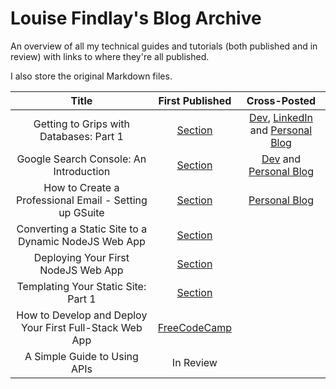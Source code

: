 # Louise Findlay's Blog Archive

An overview of all my technical guides and tutorials (both published and in review) with links to where they're all published.

I also store the original Markdown files.

|                          Title                         | First Published                                                                            | Cross-Posted                                                                                                                                                                                                                     |
|:------------------------------------------------------:| :----------------------------------------------------------------------------------------: | :------------------------------------------------------------------------------------------------------------------------------------------------------------------------------------------------------------------------------: |
| Getting to Grips with Databases: Part 1                | [Section](https://www.section.io/engineering-education/working-with-databases-part1)       | [Dev](https://dev.to/louisefindlay23/getting-to-grips-with-databases-part-1-creating-your-first-database-36pp), [LinkedIn](https://www.linkedin.com/pulse/getting-grips-databases-part-1-creating-your-first-database-louise) and [Personal Blog](https://louisefindlay.com/blog/getting-to-grips-with-databases-part1) |
| Google Search Console: An Introduction                 | [Section](https://www.section.io/engineering-education/google-search-console-introduction) | [Dev](https://dev.to/louisefindlay23/google-search-console-an-introduction-1c4e) and [Personal Blog](https://louisefindlay.com/blog/google-search-console-introduction)                                                                                                                                               
| How to Create a Professional Email - Setting up GSuite | [Section](https://www.section.io/engineering-education/creating-professional-email)        | [Personal Blog](https://louisefindlay.com/blog/creating-a-professional-email)
| Converting a Static Site to a Dynamic NodeJS Web App   | [Section](https://www.section.io/engineering-education/static-site-dynamic-nodejs-web-app) | 
| Deploying Your First NodeJS Web App                    | [Section](https://www.section.io/engineering-education/deploying-nodejs-web-app)           |                                                                                                                                                                                                                                  
| Templating Your Static Site: Part 1                    | [Section](https://www.section.io/engineering-education/templating-your-static-site)                                                                                 
| How to Develop and Deploy Your First Full-Stack Web App | [FreeCodeCamp](https://www.freecodecamp.org/news/develop-deploy-first-fullstack-web-app)
| A Simple Guide to Using APIs                           | In Review                                                                                  |
